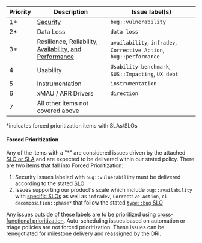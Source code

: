 | Priority | Description | Issue label(s) |
| ------ | ------ | ------ |
| 1* | <a href="/handbook/security/#severity-and-priority-labels-on-security-issues">Security</a> | `bug::vulnerability` |
| 2* | Data Loss | `data loss` |
| 3* | Resilience, Reliability, <a href="/handbook/engineering/performance/index.html#availability">Availability</a>, <a href="/handbook/engineering/workflow/#infradev">and Performance</a>| `availability`, `infradev`, `Corrective Action`, `bug::performance` |
| 4 | Usability | `Usability benchmark`, `SUS::Impacting`, `UX debt` |
| 5 | Instrumentation | `instrumentation` |
| 6 | xMAU / ARR Drivers | `direction` |
| 7 | All other items not covered above | |

*indicates forced prioritization items with SLAs/SLOs

#### Forced Prioritization 

Any of the items with a "*" are considered issues driven by the attached [SLO or SLA](https://about.gitlab.com/handbook/engineering/quality/issue-triage/#severity) and are expected to be delivered within our stated policy. There are two items that fall into Forced Prioritization: 

1. Security Issues labeled with `bug::vulnerability` must be delivered according to the stated [SLO](https://about.gitlab.com/handbook/security/#severity-and-priority-labels-on-security-issues)
1. Issues supporting our product's scale which include `bug::availability` with [specific SLOs](https://about.gitlab.com/handbook/engineering/quality/issue-triage/#availability) as well as `infradev`, `Corrective Action`, `ci-decomposition::phase*` that follow the stated [`type::bug` SLO](https://about.gitlab.com/handbook/engineering/quality/issue-triage/#severity-slos)

Any issues outside of these labels are to be prioritized using [cross-functional prioritization](https://about.gitlab.com/handbook/product/cross-functional-prioritization/). Auto-scheduling issues based on automation or triage policies are not forced prioritization. These issues can be renegotiated for milestone delivery and reassigned by the DRI. 
